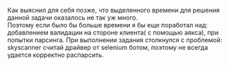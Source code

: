 Как выяснил для себя позже, что выделенного времени для решения данной задачи оказалось не так уж много.  
Поэтому если было бы больше времени я бы еще поработал над: добавлением валидации на стороне клиента( с помощью аякса), 
при попытки парсинга. При выполнении задания столкнулся с проблемой: skyscanner считай драйвер от selenium ботом, поэтому не всегда удается корректно распарсить. 
